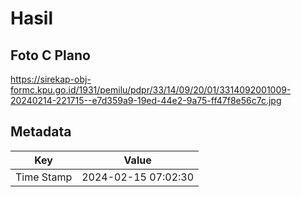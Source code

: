 # Hasil

## Foto C Plano

https://sirekap-obj-formc.kpu.go.id/1931/pemilu/pdpr/33/14/09/20/01/3314092001009-20240214-221715--e7d359a9-19ed-44e2-9a75-ff47f8e56c7c.jpg


## Metadata

| Key        | Value               |
| ---------- | ------------------- |
| Time Stamp | 2024-02-15 07:02:30 |



